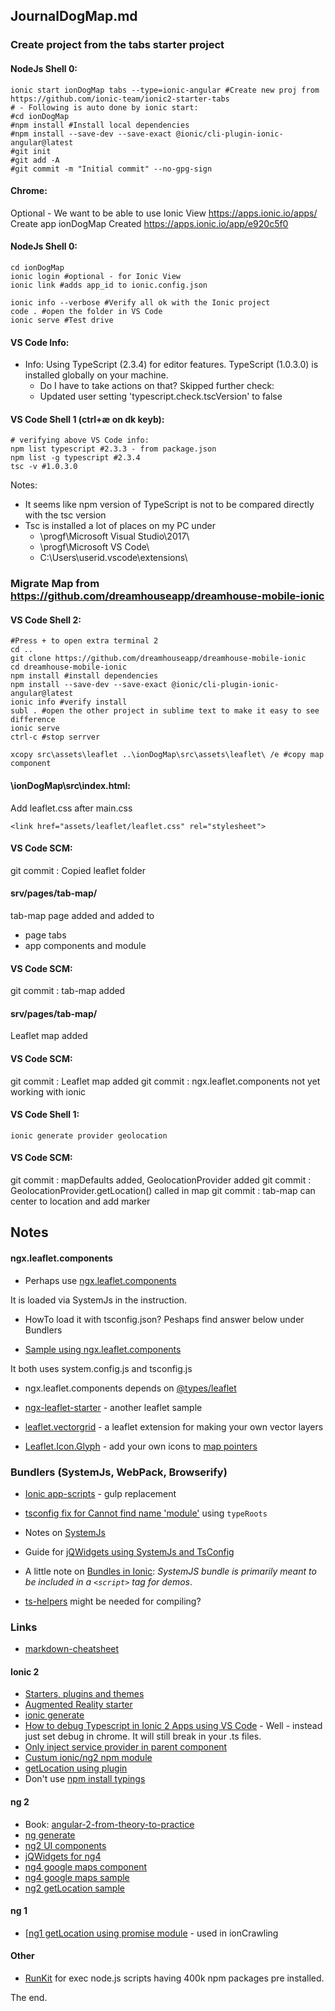 ## JournalDogMap.md ##
### Create project from the tabs starter project ###
#### NodeJs Shell 0:
```
ionic start ionDogMap tabs --type=ionic-angular #Create new proj from https://github.com/ionic-team/ionic2-starter-tabs
# - Following is auto done by ionic start:
#cd ionDogMap 
#npm install #Install local dependencies
#npm install --save-dev --save-exact @ionic/cli-plugin-ionic-angular@latest
#git init
#git add -A
#git commit -m "Initial commit" --no-gpg-sign
```
#### Chrome:
Optional - We want to be able to use Ionic View
https://apps.ionic.io/apps/
Create app ionDogMap
Created https://apps.ionic.io/app/e920c5f0

#### NodeJs Shell 0:
```
cd ionDogMap 
ionic login #optional - for Ionic View
ionic link #adds app_id to ionic.config.json

ionic info --verbose #Verify all ok with the Ionic project
code . #open the folder in VS Code
ionic serve #Test drive
```
#### VS Code Info:
* Info: Using TypeScript (2.3.4) for editor features. TypeScript (1.0.3.0) is installed globally on your machine.
  * Do I have to take actions on that? Skipped further check:
  * Updated user setting 'typescript.check.tscVersion' to false

#### VS Code Shell 1 (ctrl+æ on dk keyb):
```
# verifying above VS Code info:
npm list typescript #2.3.3 - from package.json
npm list -g typescript #2.3.4
tsc -v #1.0.3.0
```
Notes: 
* It seems like npm version of TypeScript is not to be compared directly with the tsc version
* Tsc is installed a lot of places on my PC under 
  * \progf\Microsoft Visual Studio\2017\
  * \progf\Microsoft VS Code\
  * C:\Users\userid\.vscode\extensions\

### Migrate Map from https://github.com/dreamhouseapp/dreamhouse-mobile-ionic
#### VS Code Shell 2:
```
#Press + to open extra terminal 2
cd ..
git clone https://github.com/dreamhouseapp/dreamhouse-mobile-ionic
cd dreamhouse-mobile-ionic
npm install #install dependencies
npm install --save-dev --save-exact @ionic/cli-plugin-ionic-angular@latest
ionic info #verify install
subl . #open the other project in sublime text to make it easy to see difference
ionic serve
ctrl-c #stop serrver

xcopy src\assets\leaflet ..\ionDogMap\src\assets\leaflet\ /e #copy map component
```
#### \ionDogMap\src\index.html:
Add leaflet.css after main.css
```
<link href="assets/leaflet/leaflet.css" rel="stylesheet">
```
#### VS Code SCM:
git commit : Copied leaflet folder

#### srv/pages/tab-map/
tab-map page added and added to 
* page tabs
* app components and module

#### VS Code SCM:
git commit : tab-map added

#### srv/pages/tab-map/
Leaflet map added

#### VS Code SCM:
git commit : Leaflet map added
git commit : ngx.leaflet.components not yet working with ionic

#### VS Code Shell 1:
```
ionic generate provider geolocation
```

#### VS Code SCM:
git commit : mapDefaults added, GeolocationProvider added
git commit : GeolocationProvider.getLocation() called in map
git commit : tab-map can center to location and add marker

## Notes ############################################
#### ngx.leaflet.components
* Perhaps use [ngx.leaflet.components](https://www.npmjs.com/package/ngx.leaflet.components)

It is loaded via SystemJs in the instruction.

* HowTo load it with tsconfig.json? Peshaps find answer below under Bundlers

* [Sample using ngx.leaflet.components](https://github.com/elasticrash/Angular.io.MapViewer)

It both uses system.config.js and tsconfig.js

* ngx.leaflet.components depends on [@types/leaflet](https://www.npmjs.com/package/@types/leaflet)

* [ngx-leaflet-starter](https://github.com/haoliangyu/ngx-leaflet-starter) - another leaflet sample

* [leaflet.vectorgrid](https://www.npmjs.com/package/leaflet.vectorgrid) - a leaflet extension for making your own vector layers

* [Leaflet.Icon.Glyph](https://github.com/Leaflet/Leaflet.Icon.Glyph) - add your own icons to [map pointers](https://leaflet.github.io/Leaflet.Icon.Glyph/demo.html)

### Bundlers (SystemJs, WebPack, Browserify) ###
* [Ionic app-scripts](https://ionicframework.com/docs/developer-resources/app-scripts/) - gulp replacement

* [tsconfig fix for Cannot find name 'module'](https://stackoverflow.com/questions/36700693/typescript-error-in-angular2-code-cannot-find-name-module) using `typeRoots`

* Notes on [SystemJs](https://stackoverflow.com/questions/38263406/what-are-differences-between-systemjs-and-webpack)

* Guide for [jQWidgets using SystemJs and TsConfig](http://www.jqwidgets.com/jquery-widgets-documentation/documentation/angular2/angular2.htm)

* A little note on [Bundles in Ionic](https://www.npmjs.com/package/ionic-angular): _SystemJS bundle is primarily meant to be included in a `<script>` tag for demos_.

* [ts-helpers](https://npm.taobao.org/package/ts-helpers) might be needed for compiling?

### Links ###
* [markdown-cheatsheet](https://github.com/rasor/markdown-cheatsheet)
#### Ionic 2
* [Starters, plugins and themes](https://market.ionic.io/starters/)
* [Augmented Reality starter](https://market.ionic.io/starters/wikitude-ionic-2-starter-app)
* [ionic generate](https://ionicframework.com/docs/cli/generate/)
* [How to debug Typescript in Ionic 2 Apps using VS Code](https://forum.ionicframework.com/t/how-to-debug-typescript-in-ionic-2-apps-using-vs-code-and-app-scripts-0-0-46/70023/1) - Well - instead just set debug in chrome. It will still break in your .ts files.
* [Only inject service provider in parent component](https://ionicframework.com/docs/troubleshooting/#multiple-instances-of-a-provider)
* [Custum ionic/ng2 npm module](https://github.com/ionic-team/ionic-module-template)
* [getLocation using plugin](http://tphangout.com/ionic-2-geolocation-and-geocoding/)
* Don't use [npm install typings](http://blog.ionic.io/ionic-and-typings/)
#### ng 2
* Book: [angular-2-from-theory-to-practice](https://codecraft.tv/assets/resources/angular-2-from-theory-to-practice-v1.0.1.pdf)
* [ng generate](https://github.com/angular/angular-cli/wiki/generate)
* [ng2 UI components](https://ng2-ui.github.io/dist/#/getting-started)
* [jQWidgets for ng4](http://www.jqwidgets.com/angular/)
* [ng4 google maps component](https://angular-maps.com/guides/getting-started/)
* [ng4 google maps sample](https://github.com/robisim74/angular-maps)
* [ng2 getLocation sample](https://gist.github.com/sasha7/0c32f3686eb49d44ccc8)
#### ng 1
* [[ng1 getLocation using promise module](https://github.com/arunisrael/angularjs-geolocation/blob/master/src/geolocation.js) - used in ionCrawling
#### Other
* [RunKit](https://npm.runkit.com/angular2-leaflet) for exec node.js scripts having 400k npm packages pre installed.

The end.
